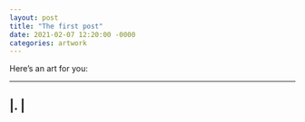 ```yaml
---
layout: post
title: "The first post"
date: 2021-02-07 12:20:00 -0000
categories: artwork
---
```


Here’s an art for you:

------
|.   |
------

